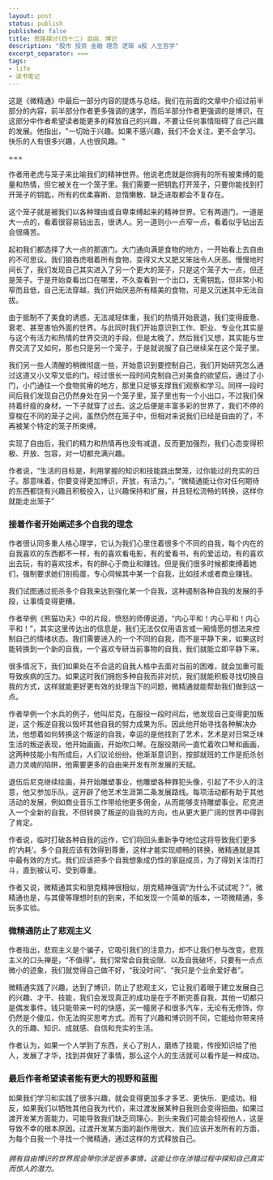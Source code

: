 ```yaml
---
layout: post
status: publish
published: false
title: 思路探讨(四十二) 自由、博识
description: "股市 投资 金融 理念 逻辑 a股 人生哲学"
excerpt_separator: ===
tags:
- life
- 读书笔记
---
```



这是《微精通》中最后一部分内容的提炼与总结。我们在前面的文章中介绍过前半部分的内容，前半部分作者更多强调的速学，而后半部分作者更强调的是博识，在这部分中作者希望读者能更多的释放自己的兴趣，不要让任何事情阻碍了自己兴趣的发展。他指出，"一切始于兴趣。如果不感兴趣，我们不会关注，更不会学习。快乐的人有很多兴趣，人也很风趣。"

===

作者用老虎与笼子来比喻我们的精神世界。他说老虎就是你拥有的所有被束缚的能量和热情，但它被关在一个笼子里。我们需要一把钥匙打开笼子，只要你能找到打开笼子的钥匙，所有的优柔寡断、怠惰懒散、缺乏进取都会不复存在。

这个笼子就是被我们以各种理由或自卑束缚起来的精神世界。它有两道门，一道是大一点的，看着很容易钻出去，很诱人。另一道则小一点窄一点，看着似乎钻出去会很痛苦。

起初我们都选择了大一点的那道门。大门通向满是食物的地方，一开始看上去自由的不可思议。我们狼吞虎咽着所有食物，变得又大又肥又笨拙令人厌恶。慢慢地时间长了，我们发现自己其实进入了另一个更大的笼子，只是这个笼子大一点，但还是笼子。于是开始查看出口在哪里，不久查看到一个出口，无需钥匙，但非常小和窄而且低，自己无法穿越，我们开始厌恶所有精美的食物，可是又沉迷其中无法自拔。

由于抵制不了美食的诱惑，无法减轻体重，我们的热情开始衰退，我们变得疲惫、衰老、甚至害怕外面的世界。与此同时我们开始意识到工作、职业、专业化其实是与这个有活力和热情的世界交流的手段，但是太晚了。然后我们又想，其实能与世界交流了又如何，那也只是另一个笼子，于是就说服了自己继续呆在这个笼子里。

我们另一些人清醒的稍微彻底一些，开始意识到要控制自己，我们开始研究怎么通过这道又小又窄又低的门。经过很长一段时间克制自己对美食的欲望后，通过了小门，小门通往一个食物贫瘠的地方，那里只足够支撑我们观察和学习。同样一段时间后我们发现自己仍然身处在另一个笼子里，笼子里也有一个小出口，不过我们保持着纤瘦的身材，一下子就穿了过去。这之后便是丰富多彩的世界了，我们不停的穿梭在不同的笼子之间，虽然仍然在笼子中，但相对来说我们已经是自由的了，不再被某个特定的笼子所束缚。

实现了自由后，我们的精力和热情再也没有减退，反而更加强烈，我们心态变得积极、开放、包容，对一切都充满兴趣。

作者说，“生活的目标是，利用掌握的知识和技能跳出樊笼，过你能过的充实的日子。那意味着，你要变得更加博识，开放，有活力。”，“微精通能让你对任何期待的东西都饶有兴趣且积极投入，让兴趣保持和扩展，并且轻松流畅的转换，这样你就能走出笼子”

### 接着作者开始阐述多个自我的理念

作者很认同多重人格心理学，它认为我们心里住着很多个不同的自我，每个内在的自我喜欢的东西都不一样，有的喜欢看电影，有的爱看书，有的爱运动，有的喜欢出去玩，有的喜欢技术，有的醉心于商业和赚钱。但是我们很多时候都束缚着她们，强制要求她们别捣蛋，专心伺候其中某一个自我，比如技术或者商业赚钱。

我们试图通过扼杀多个自我来达到强化某一个自我，这种遏制各种自我的发展的手段，让事情变得更糟。

作者举例《熊猫功夫》中的片段，愤怒的师傅说道，“内心平和！内心平和！内心平和！”，其实这里传达出的信息是，我们无法仅仅用语言或一厢情愿的想法来控制自己的情绪状态。我们需要进入的一个不同的自我，而不是平静下来，如果这时能转换到一个新的自我，一个喜欢专研当前事物的自我，我们就能立即平静下来。

很多情况下，我们如果处在不合适的自我人格中去面对当前的困难，就会加重可能导致疾病的压力。如果这时我们拥抱多种自我而非对抗，我们就能积极寻找切换自我的方式，这样就能更好更有效的处理当下的问题，微精通就能帮助我们做到这一点。

作者举例一个水兵的例子，他叫尼克，在服役一段时间后，他发现自己变得更加叛逆，这个叛逆自我以毁坏其他自我的努力成果为乐。因此他开始寻找各种解决办法，他想着如何转换这个叛逆的自我，幸运的是他找到了艺术，艺术是对日常乏味生活的叛逆表现，他开始画画，开始吹口琴。在服役期间一直忙着吹口琴和画画，这两种技能小有所成后，人们议论纷纷。他渐渐意识到，按部就班的工作是扼杀创造力灵魂的陷阱，他需要更多的自由来开发有所发展的天赋。

退伍后尼克继续绘画，并开始雕塑事业，他雕塑各种罪犯头像，引起了不少人的注意，他又参加乐队，这开辟了他艺术生涯第二条发展路线。每项活动都有助于其他活动的发展，例如商业音乐工作带给他更多佣金，从而能够支持雕塑事业。尼克进入一个全新的自我，不但转换了叛逆的自我的方向，也从更大更广阔的世界中得到了肯定。

作者说，临时打破各种自我的运作，它们将回头重新争夺地位这将导致我们更多的‘内耗’。多个自我应该有效得到尊重，这样才能实现顺畅的转换，微精通就是其中最有效的方式。我们应该把多个自我想象成仍性的家庭成员，为了得到关注而打斗，直到被认可、受到尊重。

作者又说，微精通其实和朋克精神很相似，朋克精神强调“为什么不试试呢？”，微精通也是，与其傻等理想时刻的到来，不如发现一个简单的版本，一项微精通，多玩多实验。

### 微精通防止了悲观主义

作者指出，悲观主义是个骗子，它吸引我们的注意力，却不让我们参与改变。悲观主义的口头禅是，“不值得”。我们常常会自我设限、以及自我破坏，只要有一点点微小的迹象，我们就觉得自己做不好，“我没时间”、“我只是个业余爱好者”。

微精通实践了兴趣，达到了博识，防止了悲观主义，它让我们着眼于建立发展自己的兴趣、才干、技能，我们会发现真正的成功是在于不断完善自我，其他一切都只是偶发事件。钱只能带来一时的快感，买一幢房子和很多汽车，无论有无修饰，你仍然是个傻瓜，你无法购买思考方式。而有了兴趣和博识则不同，它能给你带来持久的乐趣、知识、成就感、自信和充实的生活。

作者认为，如果一个人学到了东西，关心了别人，磨练了技能，传授知识给了他人，发展了才华，找到并做好了事情，那么这个人的生活就可以看作是一种成功。

### 最后作者希望读者能有更大的视野和蓝图

如果我们学习和实践了很多兴趣，就会变得更加多才多艺、更快乐、更成功。相反，如果我们以牺牲其他自我为代价，来过渡发展某种自我则会变得扭曲。如果过渡开发某方面能力，可能导致我们缺乏同理心，到头来我们可能会轻视他人，这是导致不幸的根本原因。过渡开发某方面的副作用很大，我们应该开发所有的方面，为每个自我一个寻找一个微精通，通过这样的方式释放自己。

###### 拥有自由博识的世界观会带你涉足很多事情，这能让你在涉猎过程中探知自己真实而惊人的潜力。
